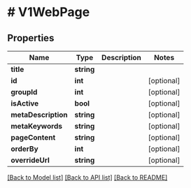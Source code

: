 # # V1WebPage

## Properties

Name | Type | Description | Notes
------------ | ------------- | ------------- | -------------
**title** | **string** |  |
**id** | **int** |  | [optional]
**groupId** | **int** |  | [optional]
**isActive** | **bool** |  | [optional]
**metaDescription** | **string** |  | [optional]
**metaKeywords** | **string** |  | [optional]
**pageContent** | **string** |  | [optional]
**orderBy** | **int** |  | [optional]
**overrideUrl** | **string** |  | [optional]

[[Back to Model list]](../../README.md#models) [[Back to API list]](../../README.md#endpoints) [[Back to README]](../../README.md)
